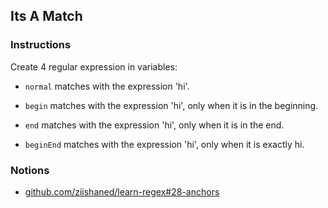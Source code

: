 ## Its A Match

### Instructions

Create 4 regular expression in variables:

- `normal` matches with the expression 'hi'.

- `begin` matches with the expression 'hi',
  only when it is in the beginning.

- `end` matches with the expression 'hi',
  only when it is in the end.

- `beginEnd` matches with the expression 'hi',
  only when it is exactly hi.

### Notions

- [github.com/ziishaned/learn-regex#28-anchors](https://github.com/ziishaned/learn-regex#28-anchors)
